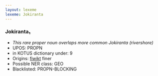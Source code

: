 ```yaml
---
layout: lexeme
lexeme: Jokiranta
---
```


###  Jokiranta₁

* _This rare proper noun overlaps more common *Jokiranta* (rivershore)_
* UPOS:  PROPN
* in KOTUS dictionary under:  9
* Origins: [fiwikt](https://fi.wiktionary.org/wiki/Jokiranta) finer 
* Possible NER class:  GEO
* Blacklisted:  PROPN-BLOCKING

